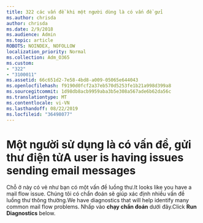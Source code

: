 ```yaml
---
title: 322 các vấn đề khi một người dùng là có vấn đề gửi
ms.author: chrisda
author: chrisda
ms.date: 2/9/2018
ms.audience: Admin
ms.topic: article
ROBOTS: NOINDEX, NOFOLLOW
localization_priority: Normal
ms.collection: Adm_O365
ms.custom:
- "322"
- "3100011"
ms.assetid: 66c651d2-7e58-4bd8-a009-05065e644043
ms.openlocfilehash: f9190d0fcf2a37eb570d5253fe1b21a998d399a8
ms.sourcegitcommit: 1d98db8acb9959aba3b5e308a567ade6b62da56c
ms.translationtype: MT
ms.contentlocale: vi-VN
ms.lasthandoff: 08/22/2019
ms.locfileid: "36498077"
---
```

# <a name="a-user-is-having-issues-sending-email-messages"></a><span data-ttu-id="e409e-102">Một người sử dụng là có vấn đề, gửi thư điện tử</span><span class="sxs-lookup"><span data-stu-id="e409e-102">A user is having issues sending email messages</span></span>

<span data-ttu-id="e409e-103">Chỗ ở này có vẻ như bạn có một vấn đề luồng thư.</span><span class="sxs-lookup"><span data-stu-id="e409e-103">It looks like you have a mail flow issue.</span></span> <span data-ttu-id="e409e-104">Chúng tôi có chẩn đoán sẽ giúp xác định nhiều vấn đề luồng thư thông thường.</span><span class="sxs-lookup"><span data-stu-id="e409e-104">We have diagnostics that will help identify many common mail flow problems.</span></span> <span data-ttu-id="e409e-105">Nhấp vào **chạy chẩn đoán** dưới đây.</span><span class="sxs-lookup"><span data-stu-id="e409e-105">Click **Run Diagnostics** below.</span></span>

